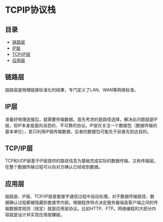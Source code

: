 # TCPIP协议栈

## 目录

-   [链路层](#链路层)
-   [IP层](#IP层)
-   [TCP/IP层](#TCPIP层)
-   [应用层](#应用层)

## 链路层

链路层是物理链接标准化的结果，专门定义了LAN、WAN等网络标准。

## IP层

准备好物理连接后，就需要传输数据。首先考虑的是路径选择，解决此问题就是IP层。但IP本身是面向消息的、不可靠的协议。IP层仅关注一个数据包（数据传输的基本单位），若只利用IP层传输数据，后者的数据包可能先于前者先到达目的。

## TCP/IP层

TCP和UDP层基于IP层提供的路径信息为基础完成实际的数据传输，又称传输层。在整个数据传输过程可以向对方确认已经收到数据。

## 应用层

链路层、IP层、TCP/IP层是套接字通信过程中自动处理。对于数据传输路径、数据确认过程都被隐藏到套接字内部。根据程序特点决定服务器端盒客户端之间的传输数据库规则（规定）就是应用层协议。比如HTTP、FTP。网络编程的大部分内容就是设计并实现应用层嫌疑。

